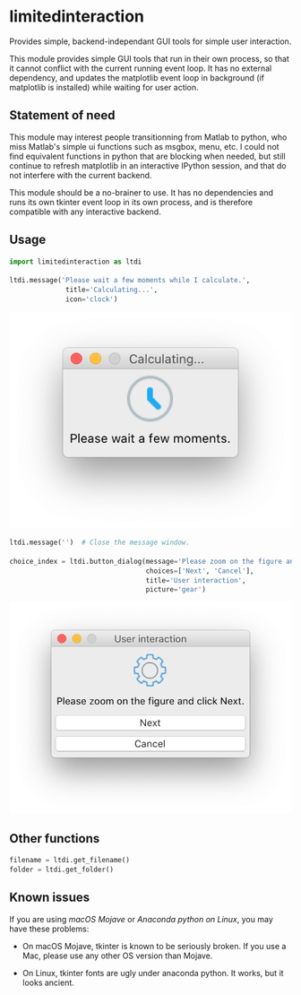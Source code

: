 # limitedinteraction

Provides simple, backend-independant GUI tools for simple user interaction.

This module provides simple GUI tools that run in their own process, so that it cannot
conflict with the current running event loop. It has no external dependency, and updates
the matplotlib event loop in background (if matplotlib is installed) while waiting for
user action.


## Statement of need ##

This module may interest people transitionning from Matlab to python, who miss Matlab's
simple ui functions such as msgbox, menu, etc. I could not find equivalent functions in
python that are blocking when needed, but still continue to refresh matplotlib
in an interactive IPython session, and that do not interfere with the current backend.

This module should be a no-brainer to use. It has no dependencies and runs its own
tkinter event loop in its own process, and is therefore compatible with any interactive
backend.


## Usage ##
```python
import limitedinteraction as ltdi

ltdi.message('Please wait a few moments while I calculate.',
              title='Calculating...',
              icon='clock')
```

![message_calculating](/doc/message_calculating.png)


```python
ltdi.message('')  # Close the message window.

choice_index = ltdi.button_dialog(message='Please zoom on the figure and click Next.',
                                  choices=['Next', 'Cancel'],
                                  title='User interaction',
                                  picture='gear')
```

![button_dialog_user_interaction.png](/doc/button_dialog_user_interaction.png)


## Other functions ##
```python
filename = ltdi.get_filename()
folder = ltdi.get_folder()
```

## Known issues ##

If you are using *macOS Mojave* or *Anaconda python on Linux*, you may have these
problems:

- On macOS Mojave, tkinter is known to be seriously broken. If you use a Mac, please use
  any other OS version than Mojave.

- On Linux, tkinter fonts are ugly under anaconda python. It works, but it looks ancient.
